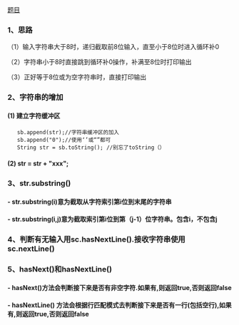 [题目](//https://www.nowcoder.com/practice/d9162298cb5a437aad722fccccaae8a7?tpId=37&tqId=21227&rp=1&ru=/exam/oj/ta&qru=/exam/oj/ta&sourceUrl=%2Fexam%2Foj%2Fta%3Fdifficulty%3D2%26page%3D1%26pageSize%3D50%26search%3D%26tpId%3D37%26type%3D37&difficulty=2&judgeStatus=undefined&tags=&title=)

### 1、思路
  （1）输入字符串大于8时，递归截取前8位输入，直至小于8位时进入循环补0
  
  
  （2）字符串小于8时直接跳到循环补0操作，补满至8位时打印输出
  
  
  （3）正好等于8位或为空字符串时，直接打印输出


### 2、字符串的增加
#### (1) 建立字符缓冲区
  ```StringBuilder sb = new StringBuilder();//牢记字符串缓冲区的建立语法
     sb.append(str);//字符串缓冲区的加入
     sb.append("0");//使用‘’或“”都可
     String str = sb.toString(); //别忘了toString（）
  ```
#### (2) str = str + "xxx";


### 3、str.substring()
#### - str.substring(i)意为截取从字符索引第i位到末尾的字符串
#### - str.substring(i,j)意为截取索引第i位到第（j-1）位字符串。包含i，不包含j


### 4、判断有无输入用sc.hasNextLine().接收字符串使用sc.nextLine()


### 5、hasNext()和hasNextLine() 
#### - hasNext()方法会判断接下来是否有非空字符.如果有,则返回true,否则返回false
#### - hasNextLine() 方法会根据行匹配模式去判断接下来是否有一行(包括空行),如果有,则返回true,否则返回false
